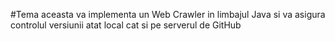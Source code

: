#Tema aceasta va implementa un Web Crawler in limbajul Java si va asigura controlul versiunii atat local cat si pe serverul de GitHub
